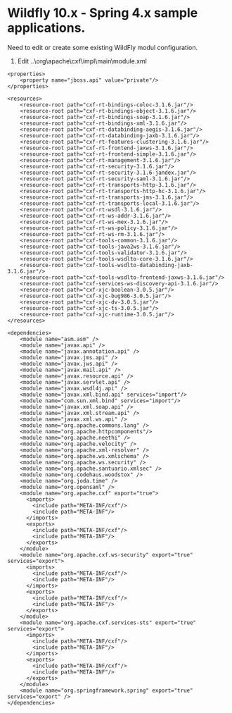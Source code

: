 # Wildfly 10.x - Spring 4.x sample applications.

Need to edit or create some existing WildFly modul configuration.

1. Edit ..\org\apache\cxf\impl\main\module.xml

<?xml version="1.0" encoding="UTF-8"?>
<module xmlns="urn:jboss:module:1.3" name="org.apache.cxf.impl">

    <properties>
        <property name="jboss.api" value="private"/>
    </properties>

    <resources>
        <resource-root path="cxf-rt-bindings-coloc-3.1.6.jar"/>
        <resource-root path="cxf-rt-bindings-object-3.1.6.jar"/>
        <resource-root path="cxf-rt-bindings-soap-3.1.6.jar"/>
        <resource-root path="cxf-rt-bindings-xml-3.1.6.jar"/>
        <resource-root path="cxf-rt-databinding-aegis-3.1.6.jar"/>
        <resource-root path="cxf-rt-databinding-jaxb-3.1.6.jar"/>
        <resource-root path="cxf-rt-features-clustering-3.1.6.jar"/>
        <resource-root path="cxf-rt-frontend-jaxws-3.1.6.jar"/>
        <resource-root path="cxf-rt-frontend-simple-3.1.6.jar"/>
        <resource-root path="cxf-rt-management-3.1.6.jar"/>
        <resource-root path="cxf-rt-security-3.1.6.jar"/>
        <resource-root path="cxf-rt-security-3.1.6-jandex.jar"/>
        <resource-root path="cxf-rt-security-saml-3.1.6.jar"/>
        <resource-root path="cxf-rt-transports-http-3.1.6.jar"/>
        <resource-root path="cxf-rt-transports-http-hc-3.1.6.jar"/>
        <resource-root path="cxf-rt-transports-jms-3.1.6.jar"/>
        <resource-root path="cxf-rt-transports-local-3.1.6.jar"/>
        <resource-root path="cxf-rt-wsdl-3.1.6.jar"/>
        <resource-root path="cxf-rt-ws-addr-3.1.6.jar"/>
        <resource-root path="cxf-rt-ws-mex-3.1.6.jar"/>
        <resource-root path="cxf-rt-ws-policy-3.1.6.jar"/>
        <resource-root path="cxf-rt-ws-rm-3.1.6.jar"/>
        <resource-root path="cxf-tools-common-3.1.6.jar"/>
        <resource-root path="cxf-tools-java2ws-3.1.6.jar"/>
        <resource-root path="cxf-tools-validator-3.1.6.jar"/>
        <resource-root path="cxf-tools-wsdlto-core-3.1.6.jar"/>
        <resource-root path="cxf-tools-wsdlto-databinding-jaxb-3.1.6.jar"/>
        <resource-root path="cxf-tools-wsdlto-frontend-jaxws-3.1.6.jar"/>
        <resource-root path="cxf-services-ws-discovery-api-3.1.6.jar"/>
        <resource-root path="cxf-xjc-boolean-3.0.5.jar"/>
        <resource-root path="cxf-xjc-bug986-3.0.5.jar"/>
        <resource-root path="cxf-xjc-dv-3.0.5.jar"/>
        <resource-root path="cxf-xjc-ts-3.0.5.jar"/>
        <resource-root path="cxf-xjc-runtime-3.0.5.jar"/>
    </resources>

    <dependencies>
        <module name="asm.asm" />
        <module name="javax.api" />
        <module name="javax.annotation.api" />
        <module name="javax.jms.api" />
        <module name="javax.jws.api" />
        <module name="javax.mail.api" />
        <module name="javax.resource.api" />
        <module name="javax.servlet.api" />
        <module name="javax.wsdl4j.api" />
        <module name="javax.xml.bind.api" services="import"/>
        <module name="com.sun.xml.bind" services="import"/>
        <module name="javax.xml.soap.api" />
        <module name="javax.xml.stream.api" />
        <module name="javax.xml.ws.api" />
        <module name="org.apache.commons.lang" />
        <module name="org.apache.httpcomponents"/>
        <module name="org.apache.neethi" />
        <module name="org.apache.velocity" />
        <module name="org.apache.xml-resolver" />
        <module name="org.apache.ws.xmlschema" />
        <module name="org.apache.ws.security" />
        <module name="org.apache.santuario.xmlsec" />
        <module name="org.codehaus.woodstox" />
        <module name="org.joda.time" />
        <module name="org.opensaml" />
        <module name="org.apache.cxf" export="true">
          <imports>
            <include path="META-INF/cxf"/>
            <include path="META-INF"/>
          </imports>
          <exports>
            <include path="META-INF/cxf"/>
            <include path="META-INF"/>
          </exports>
        </module>
        <module name="org.apache.cxf.ws-security" export="true" services="export">
          <imports>
            <include path="META-INF/cxf"/>
            <include path="META-INF"/>
          </imports>
          <exports>
            <include path="META-INF/cxf"/>
            <include path="META-INF"/>
          </exports>
        </module>
        <module name="org.apache.cxf.services-sts" export="true" services="export">
          <imports>
            <include path="META-INF/cxf"/>
            <include path="META-INF"/>
          </imports>
          <exports>
            <include path="META-INF/cxf"/>
            <include path="META-INF"/>
          </exports>
        </module>
        <module name="org.springframework.spring" export="true" services="export" />
    </dependencies>
</module>
